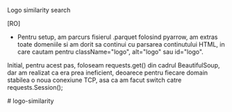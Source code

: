 Logo similarity search

[RO]

- Pentru setup, am parcurs fisierul .parquet folosind pyarrow, am extras toate domeniile si am 
dorit sa continui cu parsarea continutului HTML, in care cautam pentru className="logo", alt="logo" sau id="logo".

Initial, pentru acest pas, foloseam requests.get() din cadrul BeautifulSoup, dar am realizat ca era prea
ineficient, deoarece pentru fiecare domain stabilea o noua conexiune TCP, asa ca am facut switch catre requests.Session();

#   l o g o - s i m i l a r i t y  
 